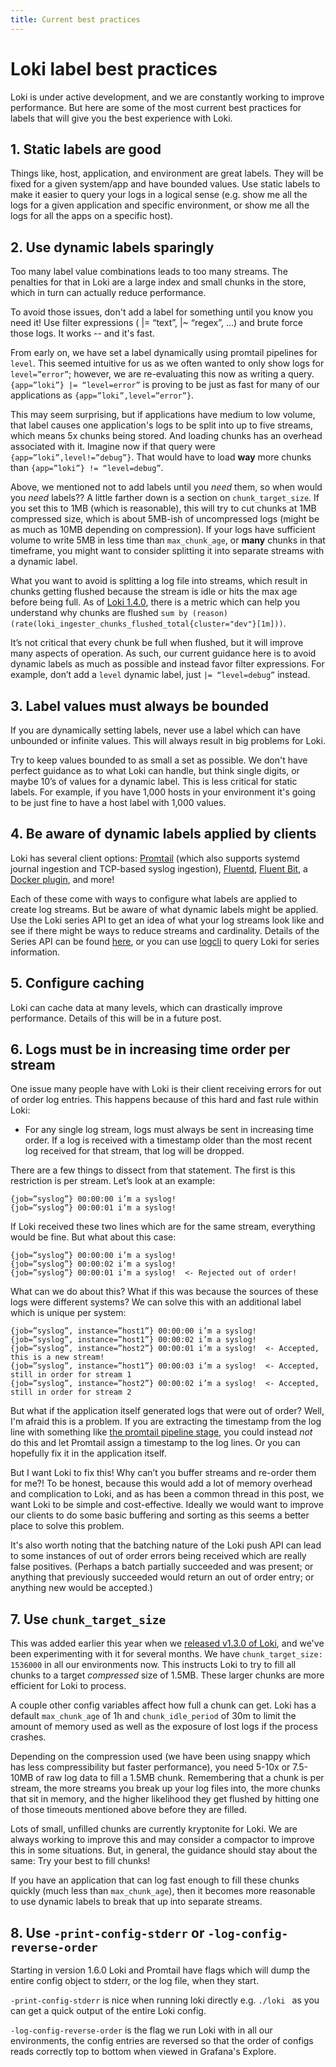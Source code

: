 ```yaml
---
title: Current best practices
---
```

# Loki label best practices

Loki is under active development, and we are constantly working to improve performance. But here are some of the most current best practices for labels that will give you the best experience with Loki.

## 1. Static labels are good

Things like, host, application, and environment are great labels. They will be fixed for a given system/app and have bounded values. Use static labels to make it easier to query your logs in a logical sense (e.g. show me all the logs for a given application and specific environment, or show me all the logs for all the apps on a specific host).

## 2. Use dynamic labels sparingly

Too many label value combinations leads to too many streams. The penalties for that in Loki are a large index and small chunks in the store, which in turn can actually reduce performance.

To avoid those issues, don't add a label for something until you know you need it! Use filter expressions ( |= “text”, |~ “regex”, …) and brute force those logs. It works -- and it's fast.

From early on, we have set a label dynamically using promtail pipelines for `level`. This seemed intuitive for us as we often wanted to only show logs for `level=”error”`; however, we are re-evaluating this now as writing a query. `{app=”loki”} |= “level=error”` is proving to be just as fast for many of our applications as `{app=”loki”,level=”error”}`.

This may seem surprising, but if applications have medium to low volume, that label causes one application's logs to be split into up to five streams, which means 5x chunks being stored.  And loading chunks has an overhead associated with it. Imagine now if that query were `{app=”loki”,level!=”debug”}`. That would have to load **way** more chunks than `{app=”loki”} != “level=debug”`.

Above, we mentioned not to add labels until you _need_ them, so when would you _need_ labels?? A little farther down is a section on `chunk_target_size`. If you set this to 1MB (which is reasonable), this will try to cut chunks at 1MB compressed size, which is about 5MB-ish of uncompressed logs (might be as much as 10MB depending on compression). If your logs have sufficient volume to write 5MB in less time than `max_chunk_age`, or **many** chunks in that timeframe, you might want to consider splitting it into separate streams with a dynamic label.

What you want to avoid is splitting a log file into streams, which result in chunks getting flushed because the stream is idle or hits the max age before being full. As of [Loki 1.4.0](https://grafana.com/blog/2020/04/01/loki-v1.4.0-released-with-query-statistics-and-up-to-300x-regex-optimization/), there is a metric which can help you understand why chunks are flushed `sum by (reason) (rate(loki_ingester_chunks_flushed_total{cluster="dev"}[1m]))`.

It’s not critical that every chunk be full when flushed, but it will improve many aspects of operation. As such, our current guidance here is to avoid dynamic labels as much as possible and instead favor filter expressions. For example, don’t add a `level` dynamic label, just `|= “level=debug”` instead.

## 3. Label values must always be bounded

If you are dynamically setting labels, never use a label which can have unbounded or infinite values. This will always result in big problems for Loki.

Try to keep values bounded to as small a set as possible. We don't have perfect guidance as to what Loki can handle, but think single digits, or maybe 10’s of values for a dynamic label. This is less critical for static labels. For example, if you have 1,000 hosts in your environment it's going to be just fine to have a host label with 1,000 values.

## 4. Be aware of dynamic labels applied by clients

Loki has several client options: [Promtail](https://github.com/grafana/loki/tree/master/docs/clients/promtail) (which also supports systemd journal ingestion and TCP-based syslog ingestion), [Fluentd](https://github.com/grafana/loki/tree/master/fluentd/fluent-plugin-grafana-loki), [Fluent Bit](https://github.com/grafana/loki/tree/master/cmd/fluent-bit), a [Docker plugin](https://grafana.com/blog/2019/07/15/lokis-path-to-ga-docker-logging-driver-plugin-support-for-systemd/), and more!

Each of these come with ways to configure what labels are applied to create log streams. But be aware of what dynamic labels might be applied. Use the Loki series API to get an idea of what your log streams look like and see if there might be ways to reduce streams and cardinality. Details of the Series API can be found [here](https://grafana.com/docs/loki/latest/api/#series), or you can use [logcli](https://grafana.com/docs/loki/latest/getting-started/logcli/) to query Loki for series information.

## 5. Configure caching

Loki can cache data at many levels, which can drastically improve performance. Details of this will be in a future post.

## 6. Logs must be in increasing time order per stream

One issue many people have with Loki is their client receiving errors for out of order log entries.  This happens because of this hard and fast rule within Loki:

- For any single log stream, logs must always be sent in increasing time order. If a log is received with a timestamp older than the most recent log received for that stream, that log will be dropped.

There are a few things to dissect from that statement. The first is this restriction is per stream.  Let’s look at an example:

```
{job=”syslog”} 00:00:00 i’m a syslog!
{job=”syslog”} 00:00:01 i’m a syslog!
```

If Loki received these two lines which are for the same stream, everything would be fine. But what about this case:

```
{job=”syslog”} 00:00:00 i’m a syslog!
{job=”syslog”} 00:00:02 i’m a syslog!
{job=”syslog”} 00:00:01 i’m a syslog!  <- Rejected out of order!
```

What can we do about this? What if this was because the sources of these logs were different systems? We can solve this with an additional label which is unique per system:

```
{job=”syslog”, instance=”host1”} 00:00:00 i’m a syslog!
{job=”syslog”, instance=”host1”} 00:00:02 i’m a syslog!
{job=”syslog”, instance=”host2”} 00:00:01 i’m a syslog!  <- Accepted, this is a new stream!
{job=”syslog”, instance=”host1”} 00:00:03 i’m a syslog!  <- Accepted, still in order for stream 1
{job=”syslog”, instance=”host2”} 00:00:02 i’m a syslog!  <- Accepted, still in order for stream 2
```

But what if the application itself generated logs that were out of order? Well, I'm afraid this is a problem. If you are extracting the timestamp from the log line with something like [the promtail pipeline stage](https://grafana.com/docs/loki/latest/clients/promtail/stages/timestamp/), you could instead _not_ do this and let Promtail assign a timestamp to the log lines. Or you can hopefully fix it in the application itself.

But I want Loki to fix this! Why can’t you buffer streams and re-order them for me?! To be honest, because this would add a lot of memory overhead and complication to Loki, and as has been a common thread in this post, we want Loki to be simple and cost-effective. Ideally we would want to improve our clients to do some basic buffering and sorting as this seems a better place to solve this problem.

It's also worth noting that the batching nature of the Loki push API can lead to some instances of out of order errors being received which are really false positives. (Perhaps a batch partially succeeded and was present; or anything that previously succeeded would return an out of order entry; or anything new would be accepted.)

## 7. Use `chunk_target_size`

This was added earlier this year when we [released v1.3.0 of Loki](https://grafana.com/blog/2020/01/22/loki-1.3.0-released/), and we've been experimenting with it for several months. We have `chunk_target_size: 1536000` in all our environments now. This instructs Loki to try to fill all chunks to a target _compressed_ size of 1.5MB. These larger chunks are more efficient for Loki to process.

A couple other config variables affect how full a chunk can get. Loki has a default `max_chunk_age` of 1h and `chunk_idle_period` of 30m to limit the amount of memory used as well as the exposure of lost logs if the process crashes.

Depending on the compression used (we have been using snappy which has less compressibility but faster performance), you need 5-10x or 7.5-10MB of raw log data to fill a 1.5MB chunk. Remembering that a chunk is per stream, the more streams you break up your log files into, the more chunks that sit in memory, and the higher likelihood they get flushed by hitting one of those timeouts mentioned above before they are filled.

Lots of small, unfilled chunks are currently kryptonite for Loki. We are always working to improve this and may consider a compactor to improve this in some situations. But, in general, the guidance should stay about the same: Try your best to fill chunks!

If you have an application that can log fast enough to fill these chunks quickly (much less than `max_chunk_age`), then it becomes more reasonable to use dynamic labels to break that up into separate streams.

## 8. Use `-print-config-stderr` or `-log-config-reverse-order`

Starting in version 1.6.0 Loki and Promtail have flags which will dump the entire config object to stderr, or the log file, when they start.

`-print-config-stderr` is nice when running loki directly e.g. `./loki ` as you can get a quick output of the entire Loki config.

`-log-config-reverse-order` is the flag we run Loki with in all our environments, the config entries are reversed so that the order of configs reads correctly top to bottom when viewed in Grafana's Explore.